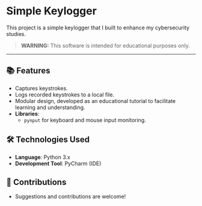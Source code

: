 # Simple Keylogger

This project is a simple keylogger that I built to enhance my cybersecurity studies.

> **WARNING:** This software is intended for educational purposes only.

---

## 📚 Features

- Captures keystrokes.
- Logs recorded keystrokes to a local file.
- Modular design, developed as an educational tutorial to facilitate learning and understanding.
- **Libraries**: 
  - `pynput` for keyboard and mouse input monitoring.

## 🛠️ Technologies Used

- **Language**: Python 3.x
- **Development Tool**: PyCharm (IDE)


## 🤝 Contributions

- Suggestions and contributions are welcome! 
